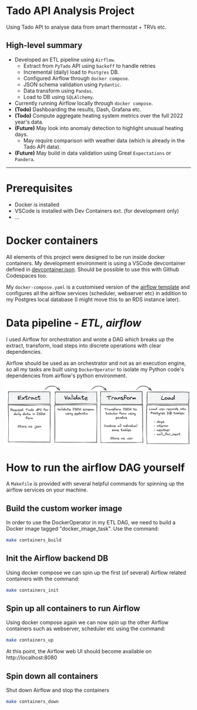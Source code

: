# Tado API Analysis Project
Using Tado API to analyse data from smart thermostat + TRVs etc.

## High-level summary
- Developed an ETL pipeline using `Airflow`.
    - Extract from `PyTado` API using `backoff` to handle retries
    - Incremental (daily) load to `Postgres` DB.
    - Configured Airflow through `docker compose`.
    - JSON schema validation using `Pydantic`.
    - Data transform using `Pandas`.
    - Load to DB using `SQLAlchemy`.
- Currently running Airflow locally through `docker compose`.
- **(Todo)** Dashboarding the results, Dash, Grafana etc.
- **(Todo)** Compute aggregate heating system metrics over the full 2022 year's data.
- **(Future)** May look into anomaly detection to highlight unusual heating days.
    - May require comparison with weather data (which is already in the Tado API data).
- **(Future)** May build in data validation using Great `Expectations` or `Pandera`. 

---

# Prerequisites
- Docker is installed
- VSCode is installed with Dev Containers ext. (for development only)
- ...

# Docker containers

All elements of this project were designed to be run inside docker containers. My development environment is using a VSCode devcontainer defined in [devcontainer.json](.devcontainer/devcontainer.json). Should be possible to use this with Github Codespaces too.

My `docker-compose.yaml` is a customised version of the [airflow template](https://airflow.apache.org/docs/apache-airflow/2.5.0/docker-compose.yaml) and configures all the airflow services (scheduler, webserver etc) in addition to my Postgres local database (I might move this to an RDS instance later).

# Data pipeline - *ETL, airflow*

I used Airflow for orchestration and wrote a DAG which breaks up the extract, transform, load steps into discrete operations with clear dependencies.

Airflow should be used as an orchestrator and not as an execution engine, so all my tasks are built using `DockerOperator` to isolate my Python code's dependencies from airflow's python environment.

![ETL steps in DAG](docs/images/etl_steps.excalidraw.png)


# How to run the airflow DAG yourself
A `Makefile` is provided with several helpful commands for spinning up the airflow services on your machine.

## Build the custom worker image
In order to use the DockerOperator in my ETL DAG, we need to build a Docker image tagged "docker_image_task".  Use the command:

```bash
make containers_build
```

## Init the Airflow backend DB
Using docker compose we can spin up the first (of several) Airflow related containers with the command:

```bash
make containers_init
```

## Spin up all containers to run Airflow
Using docker compose again we can now spin up the other Airflow containers such as webserver, scheduler etc using the command:

```bash
make containers_up
```

At this point, the Airflow web UI should become available on http://localhost:8080

## Spin down all containers
Shut down Airflow and stop the containers

```bash
make containers_down
```
